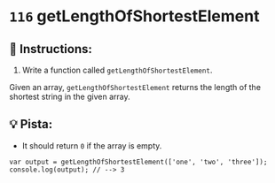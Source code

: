 # `116` getLengthOfShortestElement

## 📝 Instructions:

1. Write a function called `getLengthOfShortestElement`.

Given an array, `getLengthOfShortestElement` returns the length of the shortest string in the given array. 

## :bulb: Pista:

* It should return `0` if the array is empty.

```Js
var output = getLengthOfShortestElement(['one', 'two', 'three']);
console.log(output); // --> 3
```